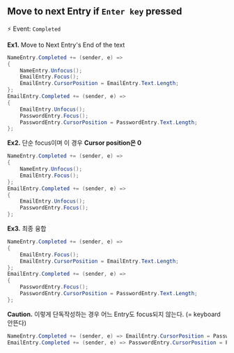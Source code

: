 ## Move to next Entry if `Enter key` pressed
⚡ Event: `Completed`  

**Ex1.** Move to Next Entry's End of the text
```cs
NameEntry.Completed += (sender, e) =>
{
    NameEntry.Unfocus();
    EmailEntry.Focus();
    EmailEntry.CursorPosition = EmailEntry.Text.Length;
};
EmailEntry.Completed += (sender, e) =>
{
    EmailEntry.Unfocus();
    PasswordEntry.Focus();
    PasswordEntry.CursorPosition = PasswordEntry.Text.Length;
};
```

**Ex2.** 단순 focus이며 이 경우 **Cursor position은 0**
```cs
NameEntry.Completed += (sender, e) =>
{
    NameEntry.Unfocus();
    EmailEntry.Focus();
};
EmailEntry.Completed += (sender, e) =>
{
    EmailEntry.Unfocus();
    PasswordEntry.Focus();
};
```

**Ex3.** 최종 융합
```cs
NameEntry.Completed += (sender, e) =>
{
    EmailEntry.Focus();
    EmailEntry.CursorPosition = EmailEntry.Text.Length;
};
EmailEntry.Completed += (sender, e) =>
{
    PasswordEntry.Focus();
    PasswordEntry.CursorPosition = PasswordEntry.Text.Length;
};
```

**Caution.** 이렇게 단독작성하는 경우 어느 Entry도 focus되지 않는다. (= keyboard 안뜬다)
```cs
NameEntry.Completed += (sender, e) => EmailEntry.CursorPosition = PasswordEntry.Text.Length;
EmailEntry.Completed += (sender, e) => PasswordEntry.CursorPosition = PasswordEntry.Text.Length;
```
